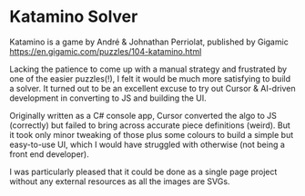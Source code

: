 # Katamino Solver
Katamino is a game by André & Johnathan Perriolat, published by Gigamic
https://en.gigamic.com/puzzles/104-katamino.html

Lacking the patience to come up with a manual strategy and frustrated by one of the easier puzzles(!), I felt it would be much more satisfying to build a solver.
It turned out to be an excellent excuse to try out Cursor & AI-driven development in converting to JS and building the UI.

Originally written as a C# console app, Cursor converted the algo to JS (correctly) but failed to bring across accurate piece definitions (weird). But it took only minor tweaking of those plus some colours to build a simple but easy-to-use UI, which I would have struggled with otherwise (not being a front end developer).

I was particularly pleased that it could be done as a single page project without any external resources as all the images are SVGs.
